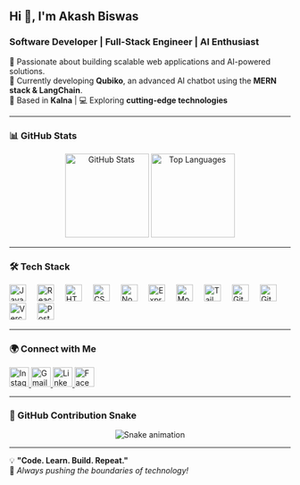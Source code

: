 ## Hi 👋, I'm Akash Biswas  
### Software Developer | Full-Stack Engineer | AI Enthusiast  

🚀 Passionate about building scalable web applications and AI-powered solutions.  
🔹 Currently developing **Qubiko**, an advanced AI chatbot using the **MERN stack & LangChain**.  
📍 Based in **Kalna** | 💻 Exploring **cutting-edge technologies**  

---

### 📊 GitHub Stats  

<div align="center">
  <img src="https://github-readme-stats.vercel.app/api?username=Dev-akash77&show_icons=true&count_private=true&theme=light&hide_border=false" height="150" alt="GitHub Stats" />
  <img src="https://github-readme-stats.vercel.app/api/top-langs?username=Dev-akash77&layout=compact&langs_count=5&theme=light&hide_border=false" height="150" alt="Top Languages" />
</div>


---

### 🛠️ Tech Stack  

<div align="left">
  <img src="https://cdn.jsdelivr.net/gh/devicons/devicon/icons/javascript/javascript-original.svg" height="30" alt="JavaScript" />
  <img width="12" />
  <img src="https://cdn.jsdelivr.net/gh/devicons/devicon/icons/react/react-original.svg" height="30" alt="React" />
  <img width="12" />
  <img src="https://cdn.jsdelivr.net/gh/devicons/devicon/icons/html5/html5-original.svg" height="30" alt="HTML5" />
  <img width="12" />
  <img src="https://cdn.jsdelivr.net/gh/devicons/devicon/icons/css3/css3-original.svg" height="30" alt="CSS3" />
  <img width="12" />
  <img src="https://skillicons.dev/icons?i=nodejs" height="30" alt="Node.js" />
  <img width="12" />
  <img src="https://skillicons.dev/icons?i=express" height="30" alt="Express.js" />
  <img width="12" />
  <img src="https://skillicons.dev/icons?i=mongodb" height="30" alt="MongoDB" />
  <img width="12" />
  <img src="https://skillicons.dev/icons?i=tailwind" height="30" alt="Tailwind CSS" />
  <img width="12" />
  <img src="https://skillicons.dev/icons?i=git" height="30" alt="Git" />
  <img width="12" />
  <img src="https://skillicons.dev/icons?i=github" height="30" alt="GitHub" />
  <img width="12" />
  <img src="https://skillicons.dev/icons?i=vercel" height="30" alt="Vercel" />
  <img width="12" />
  <img src="https://skillicons.dev/icons?i=postman" height="30" alt="Postman" />
</div>

---

### 🌍 Connect with Me  

<div align="left">
  <a href="https://www.instagram.com/akash_biswa_s/" target="_blank">
    <img src="https://img.shields.io/static/v1?message=Instagram&logo=instagram&label=&color=E4405F&logoColor=white&style=for-the-badge" height="35" alt="Instagram" />
  </a>
  <a href="mailto:akashrahul2006@gmail.com" target="_blank">
    <img src="https://img.shields.io/static/v1?message=Gmail&logo=gmail&label=&color=D14836&logoColor=white&style=for-the-badge" height="35" alt="Gmail" />
  </a>
  <a href="https://www.linkedin.com/in/your-profile" target="_blank">
    <img src="https://img.shields.io/static/v1?message=LinkedIn&logo=linkedin&label=&color=0077B5&logoColor=white&style=for-the-badge" height="35" alt="LinkedIn" />
  </a>
  <a href="https://www.facebook.com/profile.php?id=100044966861269" target="_blank">
    <img src="https://img.shields.io/static/v1?message=Facebook&logo=facebook&label=&color=1877F2&logoColor=white&style=for-the-badge" height="35" alt="Facebook" />
  </a>
</div>

---

### 🐍 GitHub Contribution Snake  

<div align="center">
  <img src="https://raw.githubusercontent.com/Dev-akash77/Dev-akash77/output/snake.svg" alt="Snake animation" />
</div>

---

💡 **"Code. Learn. Build. Repeat."**  
🚀 *Always pushing the boundaries of technology!*  
